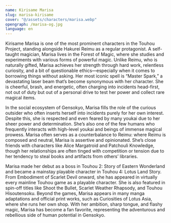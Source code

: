 ```yaml
---
name: Kirisame Marisa
slug: marisa-kirisame
cover: "@/assets/characters/marisa.webp"
opengraph: /marisa-og.jpg
language: en
---
```


Kirisame Marisa is one of the most prominent characters in the Touhou Project, standing alongside Hakurei Reimu as a regular protagonist. A self-taught magician, Marisa lives in the Forest of Magic, where she studies and experiments with various forms of powerful magic. Unlike Reimu, who is naturally gifted, Marisa achieves her strength through hard work, relentless curiosity, and a bit of questionable ethics—especially when it comes to borrowing things without asking. Her most iconic spell is “Master Spark,” a devastating laser beam that’s become synonymous with her character. She is cheerful, brash, and energetic, often charging into incidents head-first, not out of duty but out of a personal drive to test her power and collect rare magical items.

In the social ecosystem of Gensokyo, Marisa fills the role of the curious outsider who often inserts herself into incidents purely for her own interest. Despite this, she is respected and even feared by many youkai due to her sheer power and determination. She’s also one of the few humans who frequently interacts with high-level youkai and beings of immense magical prowess. Marisa often serves as a counterbalance to Reimu: where Reimu is composed and neutral, Marisa is assertive and opinionated. She’s close friends with characters like Alice Margatroid and Patchouli Knowledge, though her relationships are often tinged with competition or tension due to her tendency to steal books and artifacts from others’ libraries.

Marisa made her debut as a boss in Touhou 2: Story of Eastern Wonderland and became a mainstay playable character in Touhou 4: Lotus Land Story. From Embodiment of Scarlet Devil onward, she has appeared in virtually every mainline Touhou game as a playable character. She is also featured in spin-off titles like Shoot the Bullet, Scarlet Weather Rhapsody, and Touhou Hisoutensoku. Beyond the games, Marisa appears in many manga adaptations and official print works, such as Curiosities of Lotus Asia, where she runs her own shop. With her ambition, sharp tongue, and flashy magic, Marisa has become a fan favorite, representing the adventurous and rebellious side of human potential in Gensokyo.
